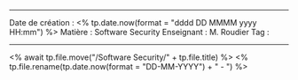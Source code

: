  ---

 Date de création : <% tp.date.now(format = "dddd DD MMMM yyyy HH:mm") %>
 Matière : Software Security
 Enseignant : M. Roudier
 Tag :

---

 <% await tp.file.move("/Software Security/" + tp.file.title) %>
 <% tp.file.rename(tp.date.now(format = "DD-MM-YYYY") + " - ") %>